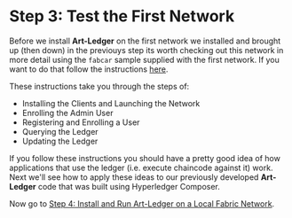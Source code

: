 # Step 3: Test the First Network
Before we install **Art-Ledger** on the first network we installed and brought up (then down) in the previouys step its worth checking out this network in more detail using the `fabcar` sample supplied with the first network. If you want to do that follow the instructions [here](https://hyperledger-fabric.readthedocs.io/en/release-1.2/write_first_app.html).

These instructions take you through the steps of:
* Installing the Clients and Launching the Network
* Enrolling the Admin User
* Registering and Enrolling a User
* Querying the Ledger
* Updating the Ledger

If you follow these instructions you should have a pretty good idea of how applications that use the ledger (i.e. execute chaincode against it) work. Next we'll see how to apply these ideas to our previously developed **Art-Ledger** code that was built using Hyperledger Composer.

Now go to [Step 4: Install and Run Art-Ledger on a Local Fabric Network](../docs/InstallRunLocalFabric.md).

